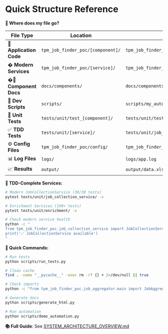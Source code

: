 # Quick Structure Reference

**📁 Where does my file go?**

| File Type | Location | Example |
|-----------|----------|---------|
| 🐍 **Application Code** | `tpm_job_finder_poc/[component]/` | `tpm_job_finder_poc/new_service/main.py` |
| � **Modern Services** | `tpm_job_finder_poc/[service]/` | `tpm_job_finder_poc/job_collection_service/` |
| �📝 **Component Docs** | `docs/components/` | `docs/components/new_service.md` |
| 🔧 **Dev Scripts** | `scripts/` | `scripts/my_automation.py` |
| 🧪 **Unit Tests** | `tests/unit/test_[component]/` | `tests/unit/test_new_service/` |
| ✅ **TDD Tests** | `tests/unit/[service]/` | `tests/unit/job_collection_service/` |
| ⚙️ **Config Files** | `tpm_job_finder_poc/config/` | `tpm_job_finder_poc/config/settings.json` |
| 📊 **Log Files** | `logs/` | `logs/app.log` |
| 📈 **Results** | `output/` | `output/data.xlsx` |

**🚀 TDD-Complete Services:**

```bash
# Modern JobCollectionService (30/30 tests)
pytest tests/unit/job_collection_service/ -v

# Enrichment Services (149+ tests)  
pytest tests/unit/enrichment/ -v

# Check modern service health
python -c "
from tpm_job_finder_poc.job_collection_service import JobCollectionService
print('✅ JobCollectionService available')
"
```

**🔄 Quick Commands:**

```bash
# Run tests
python scripts/run_tests.py

# Clean cache
find . -name "__pycache__" -exec rm -rf {} + 2>/dev/null || true

# Check imports
python -c "from tpm_job_finder_poc.job_aggregator.main import JobAggregatorService; print('✅ OK')"

# Generate docs
python scripts/generate_html.py

# Run automation
python scripts/demo_automation.py
```

**📚 Full Guide**: See [SYSTEM_ARCHITECTURE_OVERVIEW.md](SYSTEM_ARCHITECTURE_OVERVIEW.md)
